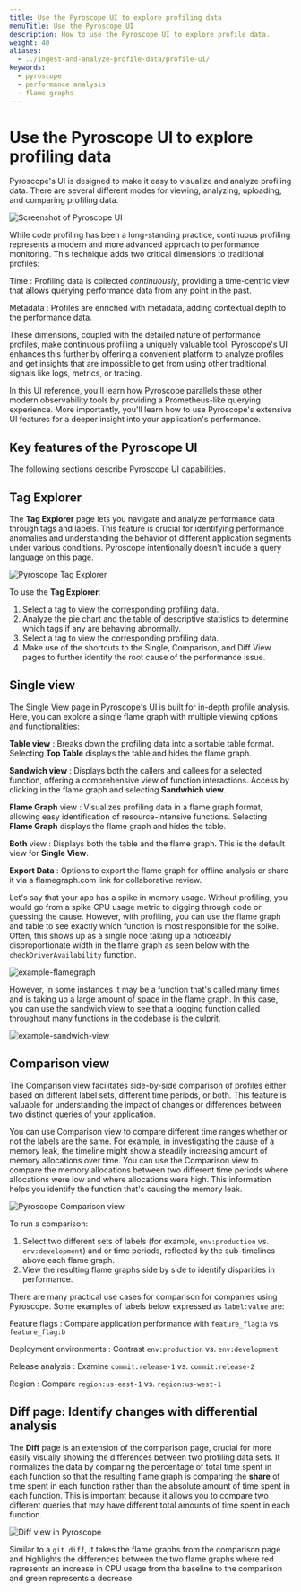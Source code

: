 ```yaml
---
title: Use the Pyroscope UI to explore profiling data
menuTitle: Use the Pyroscope UI
description: How to use the Pyroscope UI to explore profile data.
weight: 40
aliases:
  - ../ingest-and-analyze-profile-data/profile-ui/
keywords:
  - pyroscope
  - performance analysis
  - flame graphs
---
```


# Use the Pyroscope UI to explore profiling data

Pyroscope's UI is designed to make it easy to visualize and analyze profiling data.
There are several different modes for viewing, analyzing, uploading, and comparing profiling data.

![Screenshot of Pyroscope UI](/media/docs/pyroscope/screenshot-pyroscope-comparison-view.png)

While code profiling has been a long-standing practice, continuous profiling represents a modern and more advanced approach to performance monitoring. This technique adds two critical dimensions to traditional profiles:

Time
: Profiling data is collected _continuously_, providing a time-centric view that allows querying performance data from any point in the past.

Metadata
: Profiles are enriched with metadata, adding contextual depth to the performance data.

These dimensions, coupled with the detailed nature of performance profiles, make continuous profiling a uniquely valuable tool.
Pyroscope's UI enhances this further by offering a convenient platform to analyze profiles and get insights that are impossible to get from using other traditional signals like logs, metrics, or tracing.

In this UI reference, you'll learn how Pyroscope parallels these other modern observability tools by providing a Prometheus-like querying experience. More importantly, you'll learn how to use Pyroscope's extensive UI features for a deeper insight into your application's performance.

## Key features of the Pyroscope UI

The following sections describe Pyroscope UI capabilities.

<!-- Add a screenshot with numbered parts for each of the sections described below. -->

## Tag Explorer

The **Tag Explorer** page lets you navigate and analyze performance data through tags and labels.
This feature is crucial for identifying performance anomalies and understanding the behavior of different application segments under various conditions.
Pyroscope intentionally doesn't include a query language on this page.

![Pyroscope Tag Explorer](/media/docs/pyroscope/screenshot-pyroscope-tag-explorer.png)

To use the **Tag Explorer**:

1. Select a tag to view the corresponding profiling data.
1. Analyze the pie chart and the table of descriptive statistics to determine which tags if any are behaving abnormally.
1. Select a tag to view the corresponding profiling data.
1. Make use of the shortcuts to the Single, Comparison, and Diff View pages to further identify the root cause of the performance issue.

## Single view

The Single View page in Pyroscope's UI is built for in-depth profile analysis. Here, you can explore a single flame graph with multiple viewing options and functionalities:

**Table view**
: Breaks down the profiling data into a sortable table format. Selecting **Top Table** displays the table and hides the flame graph.

**Sandwich view**
: Displays both the callers and callees for a selected function, offering a comprehensive view of function interactions. Access by clicking in the flame graph and selecting **Sandwhich view**.

**Flame Graph** view
: Visualizes profiling data in a flame graph format, allowing easy identification of resource-intensive functions. Selecting **Flame Graph** displays the flame graph and hides the table.

**Both** view
: Displays both the table and the flame graph. This is the default view for **Single View**.

**Export Data**
: Options to export the flame graph for offline analysis or share it via a flamegraph.com link for collaborative review.

<!-- Visual Placeholder:** *Screenshots demonstrating each view option in the Single View page.* -->

Let's say that your app has a spike in memory usage.
Without profiling, you would go from a spike CPU usage metric to digging through code or guessing the cause.
However, with profiling, you can use the flame graph and table to see exactly which function is most responsible for the spike.
Often, this shows up as a single node taking up a noticeably disproportionate width in the flame graph as seen below with the `checkDriverAvailability` function.

![example-flamegraph](https://grafana.com/static/img/pyroscope/pyroscope-ui-single-2023-11-30.png)

However, in some instances it may be a function that's called many times and is taking up a large amount of space in the flame graph.
In this case, you can use the sandwich view to see that a logging function called throughout many functions in the codebase is the culprit.

![example-sandwich-view](https://grafana.com/static/img/pyroscope/sandwich-view-2023-11-30.png)

## Comparison view

The Comparison view facilitates side-by-side comparison of profiles either based on different label sets, different time periods, or both.
This feature is valuable for understanding the impact of changes or differences between two distinct queries of your application.

You can use Comparison view to compare different time ranges whether or not the labels are the same.
For example, in investigating the cause of a memory leak, the timeline might show a steadily increasing amount of memory allocations over time.
You can use the Comparison view to compare the memory allocations between two different time periods where allocations were low and where allocations were high.
This information helps you identify the function that's causing the memory leak.

![Pyroscope Comparison view](/media/docs/pyroscope/screenshot-pyroscope-comparison-view.png)

To run a comparison:

1. Select two different sets of labels (for example, `env:production` vs. `env:development`) and or time periods, reflected by the sub-timelines above each flame graph.
1. View the resulting flame graphs side by side to identify disparities in performance.

There are many practical use cases for comparison for companies using Pyroscope.
Some examples of labels below expressed as `label:value` are:

Feature flags
: Compare application performance with `feature_flag:a` vs. `feature_flag:b`

Deployment environments
: Contrast `env:production` vs. `env:development`

Release analysis
: Examine `commit:release-1` vs. `commit:release-2`

Region
: Compare `region:us-east-1` vs. `region:us-west-1`

## Diff page: Identify changes with differential analysis

The **Diff** page is an extension of the comparison page, crucial for more easily visually showing the differences between two profiling data sets.
It normalizes the data by comparing the percentage of total time spent in each function so that the resulting flame graph is comparing the __share__ of time spent in each function rather than the absolute amount of time spent in each function.
This is important because it allows you to compare two different queries that may have different total amounts of time spent in each function.

![Diff view in Pyroscope](/media/docs/pyroscope/screenshot-pyroscope-diff-view.png)

Similar to a `git diff`, it takes the flame graphs from the comparison page and highlights the differences between the two flame graphs where red represents an increase in CPU usage from the baseline to the comparison and green represents a decrease.

<!-- and a diff between two time periods during an introduction of a memory leak:
![memory leak](https://grafana.com/static/img/pyroscope/pyroscope-memory-leak-2023-11-30.png) -->

